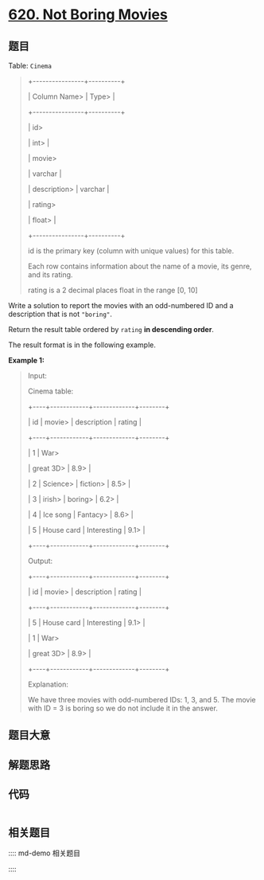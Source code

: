 # [620. Not Boring Movies](https://leetcode.com/problems/not-boring-movies)

## 题目

Table: `Cinema`

> 
> 
> 
> 
> 
> +----------------+----------+
> 
> | Column Name> 
> | Type> 
>  |
> 
> +----------------+----------+
> 
> | id> 
> > 
> > 
>  | int> 
>   |
> 
> | movie> 
> > 
>   | varchar  |
> 
> | description> 
> | varchar  |
> 
> | rating> 
> > 
>  | float> 
> |
> 
> +----------------+----------+
> 
> id is the primary key (column with unique values) for this table.
> 
> Each row contains information about the name of a movie, its genre, and its rating.
> 
> rating is a 2 decimal places float in the range [0, 10]
> 
> 



Write a solution to report the movies with an odd-numbered ID and a
description that is not `"boring"`.

Return the result table ordered by `rating` **in descending order**.

The result format is in the following example.



**Example 1:**

> Input: 
> 
> Cinema table:
> 
> +----+------------+-------------+--------+
> 
> | id | movie> 
>   | description | rating |
> 
> +----+------------+-------------+--------+
> 
> | 1  | War> 
> > 
> | great 3D> 
> | 8.9> 
> |
> 
> | 2  | Science> 
> | fiction> 
>  | 8.5> 
> |
> 
> | 3  | irish> 
>   | boring> 
>   | 6.2> 
> |
> 
> | 4  | Ice song   | Fantacy> 
>  | 8.6> 
> |
> 
> | 5  | House card | Interesting | 9.1> 
> |
> 
> +----+------------+-------------+--------+
> 
> Output: 
> 
> +----+------------+-------------+--------+
> 
> | id | movie> 
>   | description | rating |
> 
> +----+------------+-------------+--------+
> 
> | 5  | House card | Interesting | 9.1> 
> |
> 
> | 1  | War> 
> > 
> | great 3D> 
> | 8.9> 
> |
> 
> +----+------------+-------------+--------+
> 
> Explanation: 
> 
> We have three movies with odd-numbered IDs: 1, 3, and 5. The movie with ID = 3 is boring so we do not include it in the answer.
> 
> 


## 题目大意

## 解题思路

## 代码

```javascript

```

## 相关题目

:::: md-demo 相关题目

::::
